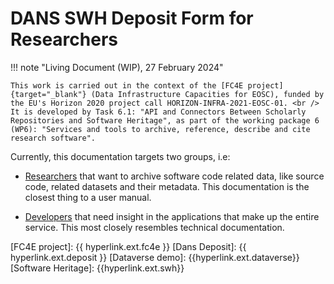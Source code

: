 DANS SWH Deposit Form for Researchers
========================================

!!! note "Living Document (WIP), 27 February 2024"

    This work is carried out in the context of the [FC4E project]{target="_blank"} (Data Infrastructure Capacities for EOSC), funded by the EU's Horizon 2020 project call HORIZON-INFRA-2021-EOSC-01. <br />
    It is developed by Task 6.1: "API and Connectors Between Scholarly Repositories and Software Heritage", as part of the working package 6 (WP6): "Services and tools to archive, reference, describe and cite research software".

Currently, this documentation targets two groups, i.e:

* [Researchers](research_intro.md) that want to archive software code related data, like source code, related datasets and their metadata. This documentation is the closest thing to a user manual.

* [Developers](develop_intro.md) that need insight in the applications that make up the entire service. This most closely resembles technical documentation.

[FC4E project]: {{ hyperlink.ext.fc4e }}
[Dans Deposit]: {{ hyperlink.ext.deposit }}
[Dataverse demo]: {{hyperlink.ext.dataverse}}
[Software Heritage]: {{hyperlink.ext.swh}}
